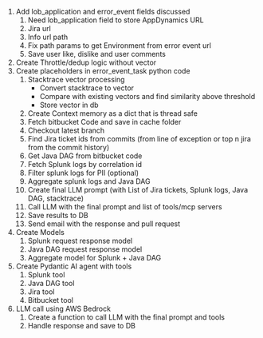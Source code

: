 1. Add lob_application and error_event fields discussed
   1. Need lob_application field to store AppDynamics URL
   2. Jira url
   3. Info url path
   4. Fix path params to get Environment from error event url
   5. Save user like, dislike and user comments
2. Create Throttle/dedup logic without vector
3. Create placeholders in error_event_task python code
   1. Stacktrace vector processing
       * Convert stacktrace to vector
       * Compare with existing vectors and find similarity above threshold
       * Store vector in db
   2. Create Context memory as a dict that is thread safe
   3. Fetch bitbucket Code and save in cache folder
   4. Checkout latest branch
   5. Find Jira ticket ids from commits (from line of exception or top n jira from the commit history)
   6. Get Java DAG from bitbucket code
   7. Fetch Splunk logs by correlation id
   8. Filter splunk logs for PII (optional)
   9. Aggregate splunk logs and Java DAG
   10. Create final LLM prompt (with List of Jira tickets, Splunk logs, Java DAG, stacktrace)
   11. Call LLM with the final prompt and list of tools/mcp servers
   12. Save results to DB
   13. Send email with the response and pull request
4. Create Models
   1. Splunk request response model
   2. Java DAG request response model
   3. Aggregate model for Splunk + Java DAG
5. Create Pydantic AI agent with tools
   1. Splunk tool
   2. Java DAG tool
   3. Jira tool
   4. Bitbucket tool
6. LLM call using AWS Bedrock
   1. Create a function to call LLM with the final prompt and tools
   2. Handle response and save to DB